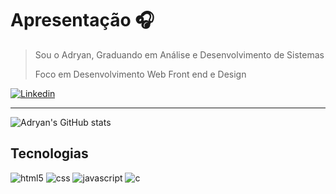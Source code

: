 # Apresentação 🎧
> Sou o Adryan, Graduando em Análise e Desenvolvimento de Sistemas
>
> Foco em Desenvolvimento Web Front end e Design

[![Linkedin](https://img.shields.io/badge/LinkedIn-0077B5?style=for-the-badge&logo=linkedin&logoColor=white)](www.linkedin.com/in/adryan-george-melo-62831b300)

---

![Adryan's GitHub stats](https://github-readme-stats.vercel.app/api?username=adryan-meloo&show_icons=true&theme=dark)

## Tecnologias
<div>
    <img alt="html5" src="https://img.shields.io/badge/HTML5-E34F26?style=for-the-badge&logo=html5&logoColor=white"/>
    <img alt="css" src="https://img.shields.io/badge/CSS3-1572B6?style=for-the-badge&logo=css3&logoColor=white"/>
    <img alt="javascript" src="https://img.shields.io/badge/JavaScript-F7DF1E?style=for-the-badge&logo=javascript&logoColor=black"/>
    <img alt="c" src="https://img.shields.io/badge/C-00599C?style=for-the-badge&logo=c&logoColor=white"/>
    
</div>




